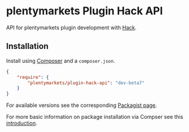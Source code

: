 # plentymarkets Plugin Hack API

API for plentymarkets plugin development with [Hack](http://hacklang.org/).

## Installation

Install using [Composer](https://getcomposer.org/) and a `composer.json`.

```json
{
    "require": {
        "plentymarkets/plugin-hack-api": "dev-beta7"
    }
}
```

For available versions see the corresponding [Packagist page](https://packagist.org/packages/plentymarkets/plugin-hack-api).

For more basic information on package installation via Compser see this [introduction](https://getcomposer.org/doc/01-basic-usage.md).